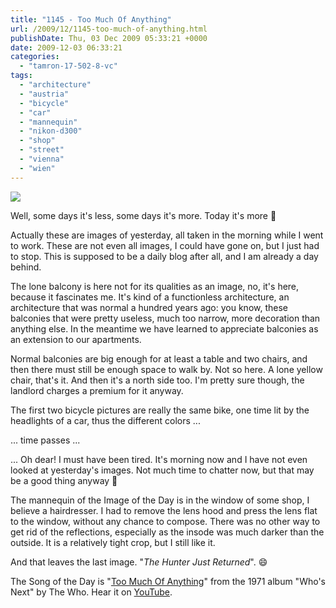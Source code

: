 ```yaml
---
title: "1145 - Too Much Of Anything"
url: /2009/12/1145-too-much-of-anything.html
publishDate: Thu, 03 Dec 2009 05:33:21 +0000
date: 2009-12-03 06:33:21
categories: 
  - "tamron-17-502-8-vc"
tags: 
  - "architecture"
  - "austria"
  - "bicycle"
  - "car"
  - "mannequin"
  - "nikon-d300"
  - "shop"
  - "street"
  - "vienna"
  - "wien"
---
```

<a target="_blank" href="https://d25zfm9zpd7gm5.cloudfront.net/1200x1200/2009/20091201_080848_ps.jpg"><img src="https://d25zfm9zpd7gm5.cloudfront.net/0600x0600/2009/20091201_080848_ps.jpg" /></a>

Well, some days it's less, some days it's more. Today it's more 🙂

<a target="_blank" href="https://d25zfm9zpd7gm5.cloudfront.net/1200x1200/2009/20091201_080103_ps.jpg"><img style="margin: 0pt 0px 0pt 10px; float: right;" src="https://d25zfm9zpd7gm5.cloudfront.net/0150x0150/2009/20091201_080103_ps.jpg" alt="" border="0" /></a> Actually these are images of yesterday, all taken in the morning while I went to work. These are not even all images, I could have gone on, but I just had to stop. This is supposed to be a daily blog after all, and I am already a day behind.

<a target="_blank" href="https://d25zfm9zpd7gm5.cloudfront.net/1200x1200/2009/20091201_080456_ps.jpg"><img style="margin: 0pt 10px 0pt 0px; float: left;" src="https://d25zfm9zpd7gm5.cloudfront.net/0150x0150/2009/20091201_080456_ps.jpg" alt="" border="0" /></a> The lone balcony is here not for its qualities as an image, no, it's here, because it fascinates me. It's kind of a functionless architecture, an architecture that was normal a hundred years ago: you know, these balconies that were pretty useless, much too narrow, more decoration than anything else. In the meantime we have learned to appreciate balconies as an extension to our apartments. 

<a target="_blank" href="https://d25zfm9zpd7gm5.cloudfront.net/1200x1200/2009/20091201_080626_ps.jpg"><img style="margin: 0pt 0px 0pt 10px; float: right;" src="https://d25zfm9zpd7gm5.cloudfront.net/0150x0150/2009/20091201_080626_ps.jpg" alt="" border="0" /></a> Normal balconies are big enough for at least a table and two chairs, and then there must still be enough space to walk by. Not so here. A lone yellow chair, that's it. And then it's a north side too. I'm pretty sure though, the landlord charges a premium for it anyway.

<a target="_blank" href="https://d25zfm9zpd7gm5.cloudfront.net/1200x1200/2009/20091201_081226_ps.jpg"><img style="margin: 0pt 10px 0pt 0px; float: left;" src="https://d25zfm9zpd7gm5.cloudfront.net/0150x0150/2009/20091201_081226_ps.jpg" alt="" border="0" /></a> The first two bicycle pictures are really the same bike, one time lit by the headlights of a car, thus the different colors ... 

... time passes ...

... Oh dear! I must have been tired. It's morning now and I have not even looked at yesterday's images. Not much time to chatter now, but that may be a good thing anyway 🙂

<a target="_blank" href="https://d25zfm9zpd7gm5.cloudfront.net/1200x1200/2009/20091201_082552_ps.jpg"><img style="margin: 0pt 0px 0pt 10px; float: right;" src="https://d25zfm9zpd7gm5.cloudfront.net/0150x0150/2009/20091201_082552_ps.jpg" alt="" border="0" /></a> The mannequin of the Image of the Day is in the window of some shop, I believe a hairdresser. I had to remove the lens hood and press the lens flat to the window, without any chance to compose. There was no other way to get rid of the reflections, especially as the insode was much darker than the outside. It is a relatively tight crop, but I still like it.

 And that leaves the last image. "<em>The Hunter Just Returned</em>". 😄

The Song of the Day is "<a target="_blank" href="http://www.lyricsmode.com/lyrics/w/who/too_much_of_anything.html">Too Much Of Anything</a>" from the 1971 album "Who's Next" by The Who. Hear it on <a target="_blank" href="http://www.youtube.com/watch?v=3q86hQOlLac">YouTube</a>.
